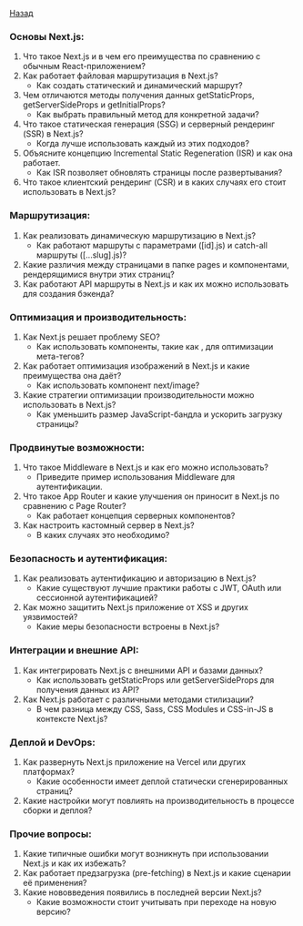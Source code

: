 [Назад](../README.md)

### Основы Next.js:
1. Что такое Next.js и в чем его преимущества по сравнению с обычным React-приложением?
2. Как работает файловая маршрутизация в Next.js?
   - Как создать статический и динамический маршрут?
3. Чем отличаются методы получения данных getStaticProps, getServerSideProps и getInitialProps?
   - Как выбрать правильный метод для конкретной задачи?
4. Что такое статическая генерация (SSG) и серверный рендеринг (SSR) в Next.js?
   - Когда лучше использовать каждый из этих подходов?
5. Объясните концепцию Incremental Static Regeneration (ISR) и как она работает.
   - Как ISR позволяет обновлять страницы после развертывания?
6. Что такое клиентский рендеринг (CSR) и в каких случаях его стоит использовать в Next.js?

### Маршрутизация:
1. Как реализовать динамическую маршрутизацию в Next.js?
   - Как работают маршруты с параметрами ([id].js) и catch-all маршруты ([...slug].js)?
2. Какие различия между страницами в папке pages и компонентами, рендерящимися внутри этих страниц?
3. Как работают API маршруты в Next.js и как их можно использовать для создания бэкенда?

### Оптимизация и производительность:
1. Как Next.js решает проблему SEO?
   - Как использовать компоненты, такие как <Head>, для оптимизации мета-тегов?
2. Как работает оптимизация изображений в Next.js и какие преимущества она даёт?
   - Как использовать компонент next/image?
3. Какие стратегии оптимизации производительности можно использовать в Next.js?
   - Как уменьшить размер JavaScript-бандла и ускорить загрузку страницы?

### Продвинутые возможности:
1. Что такое Middleware в Next.js и как его можно использовать?
   - Приведите пример использования Middleware для аутентификации.
2. Что такое App Router и какие улучшения он приносит в Next.js по сравнению с Page Router?
   - Как работает концепция серверных компонентов?
3. Как настроить кастомный сервер в Next.js?
   - В каких случаях это необходимо?

### Безопасность и аутентификация:
1. Как реализовать аутентификацию и авторизацию в Next.js?
   - Какие существуют лучшие практики работы с JWT, OAuth или сессионной аутентификацией?
2. Как можно защитить Next.js приложение от XSS и других уязвимостей?
   - Какие меры безопасности встроены в Next.js?

### Интеграции и внешние API:
1. Как интегрировать Next.js с внешними API и базами данных?
   - Как использовать getStaticProps или getServerSideProps для получения данных из API?
2. Как Next.js работает с различными методами стилизации?
   - В чем разница между CSS, Sass, CSS Modules и CSS-in-JS в контексте Next.js?

### Деплой и DevOps:
1. Как развернуть Next.js приложение на Vercel или других платформах?
   - Какие особенности имеет деплой статически сгенерированных страниц?
2. Какие настройки могут повлиять на производительность в процессе сборки и деплоя?

### Прочие вопросы:
1. Какие типичные ошибки могут возникнуть при использовании Next.js и как их избежать?
2. Как работает предзагрузка (pre-fetching) в Next.js и какие сценарии её применения?
3. Какие нововведения появились в последней версии Next.js?
   - Какие возможности стоит учитывать при переходе на новую версию?
